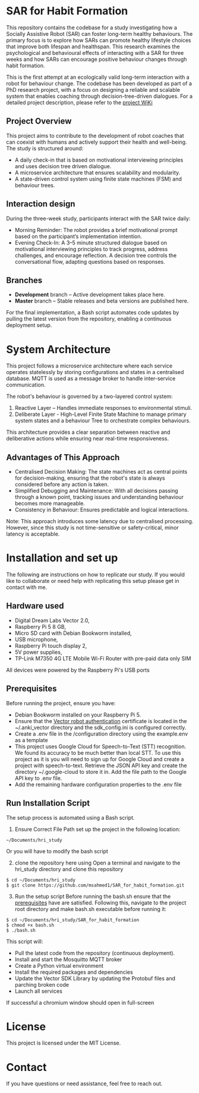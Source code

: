 # SAR for Habit Formation

This repository contains the codebase for a study investigating how a Socially Assistive Robot (SAR) can foster long-term healthy behaviours. The primary focus is to explore how SARs can promote healthy lifestyle choices that improve both lifespan and healthspan. This research examines the psychological and behavioural effects of interacting with a SAR for three weeks and how SARs can encourage positive behaviour changes through habit formation.

This is the first attempt at an ecologically valid long-term interaction with a robot for behaviour change. The codebase has been developed as part of a PhD research project, with a focus on designing a reliable and scalable system that enables coaching through decision-tree-driven dialogues. For a detailed project description, please refer to the [project WiKi](https://github.com/msahmed1/SAR_for_habit_formation/wiki)


## Project Overview

This project aims to contribute to the development of robot coaches that can coexist with humans and actively support their health and well-being. The study is structured around:
- A daily check-in that is based on motivational interviewing principles and uses decision tree driven dialogue.
- A microservice architecture that ensures scalability and modularity.
- A state-driven control system using finite state machines (FSM) and behaviour trees.


## Interaction design

During the three-week study, participants interact with the SAR twice daily:
- Morning Reminder: The robot provides a brief motivational prompt based on the participant’s implementation intention.
- Evening Check-In: A 3–5 minute structured dialogue based on motivational interviewing principles to track progress, address challenges, and encourage reflection. A decision tree controls the conversational flow, adapting questions based on responses.


## Branches

- **Development** branch – Active development takes place here.
- **Master** branch – Stable releases and beta versions are published here.

For the final implementation, a Bash script automates code updates by pulling the latest version from the repository, enabling a continuous deployment setup.


# System Architecture

This project follows a microservice architecture where each service operates statelessly by storing configurations and states in a centralised database. MQTT is used as a message broker to handle inter-service communication.

The robot's behaviour is governed by a two-layered control system:
1. Reactive Layer – Handles immediate responses to environmental stimuli.
2. Deliberate Layer - High-Level Finite State Machine to manage primary system states and a behaviour Tree to orchestrate complex behaviours.

This architecture provides a clear separation between reactive and deliberative actions while ensuring near real-time responsiveness.


## Advantages of This Approach

- Centralised Decision Making: The state machines act as central points for decision-making, ensuring that the robot's state is always considered before any action is taken.
- Simplified Debugging and Maintenance: With all decisions passing through a known point, tracking issues and understanding behaviour becomes more manageable.
- Consistency in Behaviour: Ensures predictable and logical interactions.

Note: This approach introduces some latency due to centralised processing. However, since this study is not time-sensitive or safety-critical, minor latency is acceptable.


# Installation and set up

The following are instructions on how to replicate our study. If you would like to collaborate or need help with replicating this setup please get in contact with me.


## Hardware used

- Digital Dream Labs Vector 2.0,
- Raspberry Pi 5 8 GB,
- Micro SD card with Debian Bookworm installed,
- USB microphone,
- Raspberry Pi touch display 2,
- 5V power supplies,
- TP-Link M7350 4G LTE Mobile Wi-Fi Router with pre-paid data only SIM

All devices were powered by the Raspberry Pi's USB ports


## Prerequisites

Before running the project, ensure you have:
- Debian Bookworm installed on your Raspberry Pi 5.
- Ensure that the [Vector robot authentication](#authenticate-the-vector-robot) certificate is located in the ~/.anki_vector directory and the sdk_config.ini is configured correctly.
- Create a .env file in the /configuration directory using the example.env as a template
- This project uses Google Cloud for Speech-to-Text (STT) recognition. We found its accuracy to be much better than local STT. To use this project as it is you will need to sign up for Google Cloud and create a project with speech-to-text. Retrieve the JSON API key and create the directory ~/.google-cloud to store it in. Add the file path to the Google API key to .env file.
- Add the remaining hardware configuration properties to the .env file


## Run Installation Script

The setup process is automated using a Bash script.
1. Ensure Correct File Path
set up the project in the following location:

```
~/Documents/hri_study
```

Or you will have to modify the bash script

2. clone the repository here using
Open a terminal and navigate to the hri_study directory and clone this repository

```
$ cd ~/Documents/hri_study
$ git clone https://github.com/msahmed1/SAR_for_habit_formation.git
```

3. Run the setup script
Before running the bash.sh ensure that the [prerequisites](#prerequisites) have are satisfied. Following this, navigate to the project root directory and make bash.sh executable before running it:

```
$ cd ~/Documents/hri_study/SAR_for_habit_formation
$ chmod +x bash.sh
$ ./bash.sh
```

This script will:
- Pull the latest code from the repository (continuous deployment).
- Install and start the Mosquitto MQTT broker
- Create a Python virtual environment
- Install the required packages and dependencies
- Update the Vector SDK Library by updating the Protobuf files and parching broken code
- Launch all services

If successful a chromium window should open in full-screen


# License

This project is licensed under the MIT License.


# Contact

If you have questions or need assistance, feel free to reach out.
